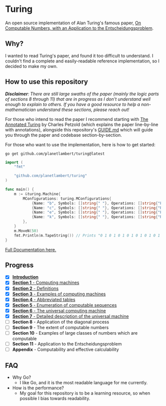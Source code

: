 # Turing

An open source implementation of Alan Turing's famous paper, [On Computable Numbers, with an Application to the Entscheidungsproblem](https://www.cs.virginia.edu/~robins/Turing_Paper_1936.pdf).

## Why?

I wanted to read Turing's paper, and found it too difficult to understand. I couldn't find a complete and easily-readable reference implementation, so I decided to make my own.

## How to use this repository
***Disclaimer**: There are still large swaths of the paper (mainly the logic parts of sections 8 through 11) that are in progress as I don't understand well enough to explain to others. If you have a good resource to help a non-mathematician understand these sections, please reach out!*

For those who intend to read the paper I recommend starting with [The Annotated Turing](https://www.amazon.com/Annotated-Turing-Through-Historic-Computability/dp/0470229055) by Charles Petzold (which explains the paper line-by-line with annotations), alongside this repository's [GUIDE.md](./GUIDE.md) which will guide you through the paper and codebase section-by-section.

For those who want to use the implementation, here is how to get started:

```shell
go get github.com/planetlambert/turing@latest
```

```go
import (
    "fmt"

    "github.com/planetlambert/turing"
)

func main() {
    m := &turing.Machine{
        MConfigurations: turing.MConfigurations{
            {Name: "b", Symbols: []string{" "}, Operations: []string{"P0", "R"}, FinalMConfiguration: "c"},
            {Name: "c", Symbols: []string{" "}, Operations: []string{"R"},       FinalMConfiguration: "e"},
            {Name: "e", Symbols: []string{" "}, Operations: []string{"P1", "R"}, FinalMConfiguration: "k"},
            {Name: "k", Symbols: []string{" "}, Operations: []string{"R"},       FinalMConfiguration: "b"},
        },
    }
    m.MoveN(50)
    fmt.Println(m.TapeString()) // Prints "0 1 0 1 0 1 0 1 0 1 0 1 0 1 0 1 0 1 0 1 0 1 0 1 0"
}
```

[Full Documentation here.](https://pkg.go.dev/github.com/planetlambert/turing)

## Progress
- [X] [**Introduction**](./GUIDE.md#introduction)
- [X] [**Section 1** - Computing machines](./GUIDE.md#section-1---computing-machines)
- [X] [**Section 2** - Definitions](./GUIDE.md#section-2---definitions)
- [X] [**Section 3** - Examples of computing machines](./GUIDE.md#section-3---examples-of-computing-machines)
- [X] [**Section 4** - Abbreviated tables](./GUIDE.md#section-4---abbreviated-tables)
- [X] [**Section 5** - Enumeration of computable sequences](./GUIDE.md#section-5---enumeration-of-computable-sequences)
- [X] [**Section 6** - The universal computing machine](./GUIDE.md#section-6---the-universal-computing-machine)
- [X] [**Section 7** - Detailed description of the universal machine](./GUIDE.md#section-7---detailed-description-of-the-universal-machine)
- [ ] **Section 8** - Application of the diagonal process
- [ ] **Section 9** - The extent of computable numbers
- [ ] **Section 10** - Examples of large classes of numbers which are computable
- [ ] **Section 11** - Application to the Entscheidungsproblem
- [ ] **Appendix** - Computability and effective calculability

## FAQ
- Why Go?
  - I like Go, and it is the most readable language for me currently.
- How is the performance?
  - My goal for this repository is to be a learning resource, so when possible I bias towards readability.
